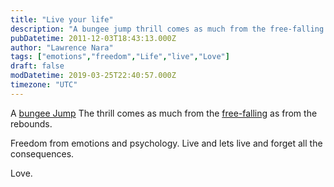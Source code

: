 ```yaml
---
title: "Live your life"
description: "A bungee jump thrill comes as much from the free-falling experience. This is about taking the leap and living your life to the fullest."
pubDatetime: 2011-12-03T18:43:13.000Z
author: "Lawrence Nara"
tags: ["emotions","freedom","Life","live","Love"]
draft: false
modDatetime: 2019-03-25T22:40:57.000Z
timezone: "UTC"
---
```


A [bungee Jump](http://en.wikipedia.org/wiki/Bungee_jumping) The thrill comes as much from the [free-falling](http://en.wikipedia.org/wiki/Free-fall "Free-fall") as from the rebounds.

Freedom from emotions and psychology. Live and lets live and forget all the consequences.

Love.